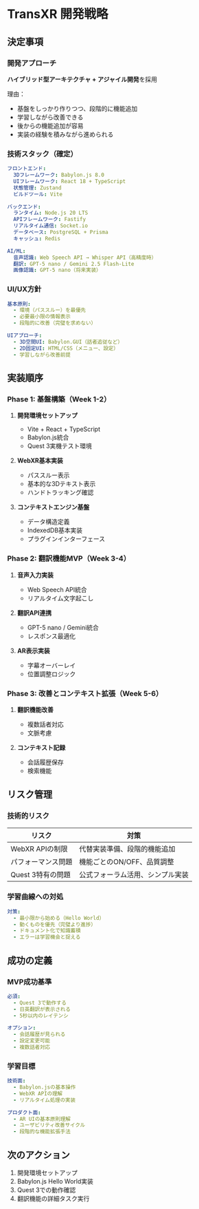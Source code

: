 # TransXR 開発戦略

## 決定事項

### 開発アプローチ
**ハイブリッド型アーキテクチャ + アジャイル開発**を採用

理由：
- 基盤をしっかり作りつつ、段階的に機能追加
- 学習しながら改善できる
- 後からの機能追加が容易
- 実装の経験を積みながら進められる

### 技術スタック（確定）

```yaml
フロントエンド:
  3Dフレームワーク: Babylon.js 8.0
  UIフレームワーク: React 18 + TypeScript
  状態管理: Zustand
  ビルドツール: Vite

バックエンド:
  ランタイム: Node.js 20 LTS
  APIフレームワーク: Fastify
  リアルタイム通信: Socket.io
  データベース: PostgreSQL + Prisma
  キャッシュ: Redis

AI/ML:
  音声認識: Web Speech API → Whisper API（高精度時）
  翻訳: GPT-5 nano / Gemini 2.5 Flash-Lite
  画像認識: GPT-5 nano（将来実装）
```

### UI/UX方針

```yaml
基本原則:
  - 環境（パススルー）を最優先
  - 必要最小限の情報表示
  - 段階的に改善（完璧を求めない）

UIアプローチ:
  - 3D空間UI: Babylon.GUI（話者追従など）
  - 2D固定UI: HTML/CSS（メニュー、設定）
  - 学習しながら改善前提
```

## 実装順序

### Phase 1: 基盤構築（Week 1-2）

1. **開発環境セットアップ**
   - Vite + React + TypeScript
   - Babylon.js統合
   - Quest 3実機テスト環境

2. **WebXR基本実装**
   - パススルー表示
   - 基本的な3Dテキスト表示
   - ハンドトラッキング確認

3. **コンテキストエンジン基盤**
   - データ構造定義
   - IndexedDB基本実装
   - プラグインインターフェース

### Phase 2: 翻訳機能MVP（Week 3-4）

1. **音声入力実装**
   - Web Speech API統合
   - リアルタイム文字起こし

2. **翻訳API連携**
   - GPT-5 nano / Gemini統合
   - レスポンス最適化

3. **AR表示実装**
   - 字幕オーバーレイ
   - 位置調整ロジック

### Phase 3: 改善とコンテキスト拡張（Week 5-6）

1. **翻訳機能改善**
   - 複数話者対応
   - 文脈考慮

2. **コンテキスト記録**
   - 会話履歴保存
   - 検索機能

## リスク管理

### 技術的リスク

| リスク | 対策 |
|--------|------|
| WebXR APIの制限 | 代替実装準備、段階的機能追加 |
| パフォーマンス問題 | 機能ごとのON/OFF、品質調整 |
| Quest 3特有の問題 | 公式フォーラム活用、シンプル実装 |

### 学習曲線への対処

```yaml
対策:
  - 最小限から始める（Hello World）
  - 動くものを優先（完璧より進捗）
  - ドキュメント化で知識蓄積
  - エラーは学習機会と捉える
```

## 成功の定義

### MVP成功基準

```yaml
必須:
  - Quest 3で動作する
  - 日英翻訳が表示される
  - 5秒以内のレイテンシ

オプション:
  - 会話履歴が見られる
  - 設定変更可能
  - 複数話者対応
```

### 学習目標

```yaml
技術面:
  - Babylon.jsの基本操作
  - WebXR APIの理解
  - リアルタイム処理の実装

プロダクト面:
  - AR UIの基本原則理解
  - ユーザビリティ改善サイクル
  - 段階的な機能拡張手法
```

## 次のアクション

1. 開発環境セットアップ
2. Babylon.js Hello World実装
3. Quest 3での動作確認
4. 翻訳機能の詳細タスク実行